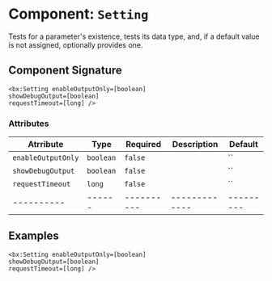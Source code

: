 [comment]: # (Note: This documentation is generated dynamically in the build process.  To modify the contents, change the javadoc on the _invoke method of the Component class)
# Component: `Setting`

Tests for a parameter's existence, tests its data type, and, if a default value is not assigned, optionally provides one.

## Component Signature
```
<bx:Setting enableOutputOnly=[boolean]
showDebugOutput=[boolean]
requestTimeout=[long] />
```
### Attributes

| Atrribute | Type | Required | Description | Default |
|----------|------|----------|-------------|---------|
| `enableOutputOnly` | `boolean` | `false` |  | ``|
| `showDebugOutput` | `boolean` | `false` |  | ``|
| `requestTimeout` | `long` | `false` |  | ``|
|----------|------|----------|-------------|---------|



## Examples

```
<bx:Setting enableOutputOnly=[boolean]
showDebugOutput=[boolean]
requestTimeout=[long] />
```
